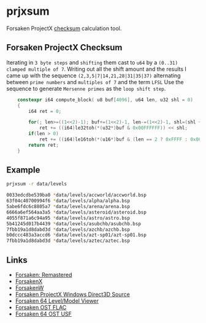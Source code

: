# prjxsum
Forsaken ProjectX [checksum](https://github.com/jopadan/prjxsum/wiki/Checksum) calculation tool.

## Forsaken ProjectX Checksum ##

Iterating in `3 byte steps` and `shifting` them cast to `u64` by a `(0..31) clamped multiple of 7`.
Writing out all the shift amount and the results I came up with the sequence
`(2,3,5|7|14,21,28|31|35|37)` alternating between `prime numbers` and `multiples of 7` and the term `LFSL`
Use the sequence to generate `Mersenne primes` as the `loop shift step`.

```cpp
	constexpr i64 compute_block( u8 buf[4096], u64 len, u32 shl = 0)
	{
		i64 ret = 0;

		for(; len>=((1<<2)-1); buf+=(1<<2)-1, len-=(1<<2)-1, shl=(shl + ((1<<3)-1)) % (1<<5))
			ret += ((i64)le32toh(*(u32*)buf & 0x00FFFFFF)) << shl;
		if(len > 0)
			ret += ((i64)le16toh(*(u16*)buf & (len == 2 ? 0xFFFF : 0x00FF))) << shl;
		return ret;
	}
```
## Example ##
```sh
prjxsum -r data/levels

0033edcdbe539ba0 *data/levels/accworld/accworld.bsp
63f04c40700994f6 *data/levels/alpha/alpha.bsp
5abe6fdc6c8805a7 *data/levels/arena/arena.bsp
6666a6ef564aa3a5 *data/levels/asteroid/asteroid.bsp
4055f871a6c94a95 *data/levels/astro/astro.bsp
5b41245d017b4439 *data/levels/asubchb/asubchb.bsp
7fbb19a1d8dabd3d *data/levels/azchb/azchb.bsp
b0dccc483a3accd6 *data/levels/azt-sp01/azt-sp01.bsp
7fbb19a1d8dabd3d *data/levels/aztec/aztec.bsp
```
## Links ##
- [Forsaken: Remastered](https://www.mobygames.com/game/111883/forsaken-remastered/)
- [ForsakenX](https://github.com/ForsakenX)
- [ForsakenW](https://github.com/ForsakenW)
- [Forsaken ProjectX Windows Direct3D Source](https://github.com/commercial-game-sources/forsaken)
- [Forsaken 64 Level/Model Viewer](https://github.com/hack64-net/rotm/tree/master/forsaken_64)
- [Forsaken OST FLAC](https://downloads.khinsider.com/game-soundtracks/album/forsaken-the-music)
- [Forsaken 64 OST USF](https://www.zophar.net/music/nintendo-64-usf/forsaken-64)
